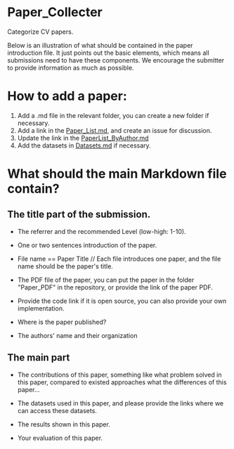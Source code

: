 # Paper_Collecter
Categorize CV papers.


Below is an illustration of what should be contained in the paper introduction file. It just points out the basic elements, which means all submissions need to have these components. We encourage the submitter to provide information as much as possible.

# How to add a paper:
1. Add a .md file in the relevant folder, you can create a new folder if necessary.
2. Add a link in the <a href="./Paper_List.md">Paper_List.md</a>, and create an issue for discussion.
3. Update the link in the <a href="./PaperList_ByAuthor.md">PaperList_ByAuthor.md</a>
4. Add the datasets in <a href="./Datasets.md">Datasets.md</a> if necessary.

# What should the main Markdown file contain?
## **The title part of the submission.**

+ The referrer and the recommended Level (low-high: 1-10).

+ One or two sentences introduction of the paper.

 + File name == Paper Title // Each file introduces one paper, and the file name should be the paper's title.

 + The PDF file of the paper, you can put the paper in the folder "Paper_PDF" in the repository, or provide the link of the paper PDF.

 + Provide the code link if it is open source, you can also provide your own implementation.

 + Where is the paper published?

 + The authors' name and their organization

## **The main part**

* The contributions of this paper, something like what problem solved in this paper, compared to existed approaches what the differences of this paper...

* The datasets used in this paper, and please provide the links where we can access these datasets.

* The results shown in this paper.

* Your evaluation of this paper.


